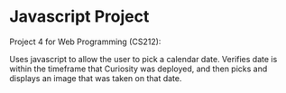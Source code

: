 # Javascript Project
Project 4 for Web Programming (CS212):

Uses javascript to allow the user to pick a calendar date. 
Verifies date is within the timeframe that Curiosity was deployed, and then picks and displays an image that was taken on that date.
